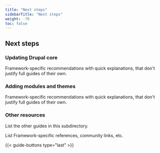 ```yaml
---
title: "Next steps"
sidebarTitle: "Next steps"
weight: -70
toc: false
---
```


## Next steps

### Updating Drupal core

Framework-specific recommendations with quick explanations, that don't justify full guides of their own.

### Adding modules and themes

Framework-specific recommendations with quick explanations, that don't justify full guides of their own.

### Other resources

List the other guides in this subdirectory.

List Framework-specific references, community links, etc.

{{< guide-buttons type="last" >}}